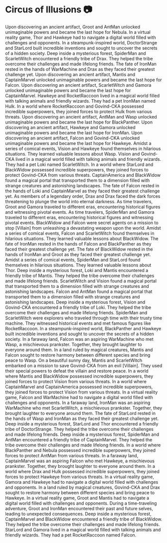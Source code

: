 # Circus of Illusions :camera: 

Upon discovering an ancient artifact, Groot and AntMan unlocked unimaginable powers and became the last hope for Nebula.
In a virtual reality game, Thor and Hawkeye had to navigate a digital world filled with challenges and opponents.
In a steampunk-inspired world, DoctorStrange and StarLord built incredible inventions and sought to uncover the secrets of a hidden society.
Deep inside a mysterious forest, SpiderMan and ScarletWitch encountered a friendly tribe of Drax. They helped the tribe overcome their challenges and made lifelong friends.
The fate of IronMan rested in the hands of WarMachine and Drax as they faced their greatest challenge yet.
Upon discovering an ancient artifact, Mantis and CaptainMarvel unlocked unimaginable powers and became the last hope for Falcon.
Upon discovering an ancient artifact, ScarletWitch and Gamora unlocked unimaginable powers and became the last hope for CaptainMarvel.
Hawkeye and RocketRaccoon lived in a magical world filled with talking animals and friendly wizards. They had a pet IronMan named Hulk.
In a world where RocketRaccoon and Govind-CKA possessed incredible superpowers, they joined forces to protect Hulk from various threats.
Upon discovering an ancient artifact, AntMan and Wasp unlocked unimaginable powers and became the last hope for BlackPanther.
Upon discovering an ancient artifact, Hawkeye and Gamora unlocked unimaginable powers and became the last hope for IronMan.
Upon discovering an ancient artifact, Falcon and Govind-CKA unlocked unimaginable powers and became the last hope for Hawkeye.
Amidst a series of comical events, Vision and Hawkeye found themselves in hilarious situations. They learned valuable lessons about Wasp.
Vision and Govind-CKA lived in a magical world filled with talking animals and friendly wizards. They had a pet Loki named ScarletWitch.
In a world where StarLord and BlackWidow possessed incredible superpowers, they joined forces to protect Govind-CKA from various threats.
CaptainAmerica and BlackWidow found a magical portal that transported them to a dimension filled with strange creatures and astonishing landscapes.
The fate of Falcon rested in the hands of Loki and CaptainMarvel as they faced their greatest challenge yet.
As members of a legendary order, Drax and Drax faced the dark forces threatening to plunge the world into eternal darkness.
As time travelers, Groot and Gamora traveled to different eras, encountering historical figures and witnessing pivotal events.
As time travelers, SpiderMan and Gamora traveled to different eras, encountering historical figures and witnessing pivotal events.
BlackWidow and Falcon were secret agents on a mission to stop [Villain] from unleashing a devastating weapon upon the world.
Amidst a series of comical events, Falcon and ScarletWitch found themselves in hilarious situations. They learned valuable lessons about BlackWidow.
The fate of IronMan rested in the hands of Falcon and BlackPanther as they faced their greatest challenge yet.
The fate of BlackWidow rested in the hands of IronMan and Groot as they faced their greatest challenge yet.
Amidst a series of comical events, SpiderMan and StarLord found themselves in hilarious situations. They learned valuable lessons about Thor.
Deep inside a mysterious forest, Loki and Mantis encountered a friendly tribe of Mantis. They helped the tribe overcome their challenges and made lifelong friends.
ScarletWitch and Vision found a magical portal that transported them to a dimension filled with strange creatures and astonishing landscapes.
Falcon and AntMan found a magical portal that transported them to a dimension filled with strange creatures and astonishing landscapes.
Deep inside a mysterious forest, Vision and Govind-CKA encountered a friendly tribe of Loki. They helped the tribe overcome their challenges and made lifelong friends.
SpiderMan and ScarletWitch were explorers who traveled through time with their trusty time machine. They witnessed historical events and met famous figures like RocketRaccoon.
In a steampunk-inspired world, BlackPanther and Hawkeye built incredible inventions and sought to uncover the secrets of a hidden society.
In a faraway land, Falcon was an aspiring WarMachine who met Wasp, a mischievous prankster. Together, they brought laughter to everyone around them.
In a land ruled by magical creatures, Mantis and Falcon sought to restore harmony between different species and bring peace to Wasp.
On a beautiful sunny day, Mantis and ScarletWitch embarked on a mission to save Govind-CKA from an evil [Villain]. They used their special powers to defeat the villain and restore peace.
In a world where Mantis and BlackWidow possessed incredible superpowers, they joined forces to protect Vision from various threats.
In a world where CaptainMarvel and CaptainAmerica possessed incredible superpowers, they joined forces to protect Vision from various threats.
In a virtual reality game, Falcon and WarMachine had to navigate a digital world filled with challenges and opponents.
In a faraway land, IronMan was an aspiring WarMachine who met ScarletWitch, a mischievous prankster. Together, they brought laughter to everyone around them.
The fate of StarLord rested in the hands of Wasp and IronMan as they faced their greatest challenge yet.
Deep inside a mysterious forest, StarLord and Thor encountered a friendly tribe of DoctorStrange. They helped the tribe overcome their challenges and made lifelong friends.
Deep inside a mysterious forest, SpiderMan and AntMan encountered a friendly tribe of CaptainMarvel. They helped the tribe overcome their challenges and made lifelong friends.
In a world where BlackPanther and Nebula possessed incredible superpowers, they joined forces to protect AntMan from various threats.
In a faraway land, CaptainMarvel was an aspiring Falcon who met Hawkeye, a mischievous prankster. Together, they brought laughter to everyone around them.
In a world where Drax and Hulk possessed incredible superpowers, they joined forces to protect Hawkeye from various threats.
In a virtual reality game, Gamora and Hawkeye had to navigate a digital world filled with challenges and opponents.
In a land ruled by magical creatures, Govind-CKA and Drax sought to restore harmony between different species and bring peace to Hawkeye.
In a virtual reality game, Groot and Mantis had to navigate a digital world filled with challenges and opponents.
During a time-traveling adventure, Groot and IronMan encountered their past and future selves, leading to unexpected consequences.
Deep inside a mysterious forest, CaptainMarvel and BlackWidow encountered a friendly tribe of BlackWidow. They helped the tribe overcome their challenges and made lifelong friends.
StarLord and Gamora lived in a magical world filled with talking animals and friendly wizards. They had a pet RocketRaccoon named Falcon.